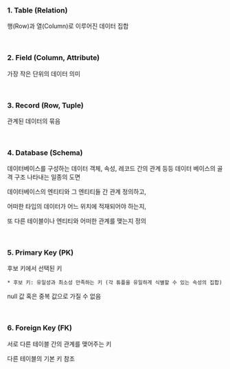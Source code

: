 ### 1. Table (Relation)

행(Row)과 열(Column)로 이루어진 데이터 집합

</br>

### 2. Field (Column, Attribute)

가장 작은 단위의 데이터 의미

</br>

### 3. Record (Row, Tuple)

관계된 데이터의 묶음

</br>

### 4. Database (Schema)

데이터베이스를 구성하는 데이터 객체, 속성, 레코드 간의 관계 등등 데이터 베이스의 골격 구조 나타내는 일종의 도면

데이터베이스의 엔티티와 그 엔티티들 간 관계 정의하고,

어떠한 타입의 데이터가 어느 위치에 적재되어야 하는지,

또 다른 테이블이나 엔티티와 어떠한 관계를 맺는지 정의

</br>

### 5. Primary Key (PK)

후보 키에서 선택된 키

    * 후보 키: 유일성과 최소성 만족하는 키 (각 튜플을 유일하게 식별할 수 있는 속성의 집합)

null 값 혹은 중복 값으로 가질 수 없음


</br>

### 6. Foreign Key (FK)

서로 다른 테이블 간의 관계를 맺어주는 키

다른 테이블의 기본 키 참조